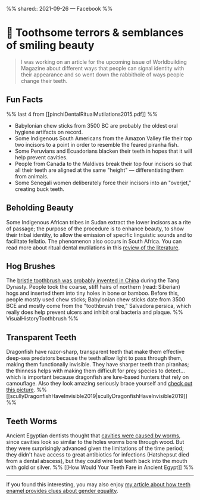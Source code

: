 %%
shared:: 2021-09-26 — Facebook
%%

# 📗 Toothsome terrors & semblances of smiling beauty

> I was working on an article for the upcoming issue of Worldbuilding Magazine about different ways that people can signal identity with their appearance and so went down the rabbithole of ways people change their teeth. 

## Fun Facts
 
 %% last 4 from [[pinchiDentalRitualMutilations2015.pdf]] %%
 
- Babylonian chew sticks from 3500 BC are probably the oldest oral hygiene artifacts on record.
- Some Indigenous South Americans from the Amazon Valley file their top two incisors to a point in order to resemble the feared piranha fish. 
- Some Peruvians and Ecuadorians blacken their teeth in hopes that it will help prevent cavities. 
- People from Canada to the Maldives break their top four incisors so that all their teeth are aligned at the same "height" — differentiating them from animals. 
- Some Senegali women deliberately force their incisors into an "overjet," creating buck teeth. 

## Beholding Beauty

Some Indigenous African tribes in Sudan extract the lower incisors as a rite of passage; the purpose of the procedure is to enhance beauty, to show their tribal identity, to allow the emission of specific linguistic sounds and to facilitate fellatio. The phenomenon also occurs in South Africa. You can read more about ritual dental mutilations in this [review of the literature](https://www.ncbi.nlm.nih.gov/pmc/articles/PMC4945341/). 

## Hog Brushes

The [bristle toothbrush was probably invented in China](https://museumofeverydaylife.org/exhibitions-collections/previous-exhibitions/toothbrush-from-twig-to-bristle-in-all-its-expedient-beauty/a-visual-history-of-the-toothbrush) during the Tang Dynasty. People took the coarse, stiff hairs of northern (read: Siberian) hogs and inserted them into tiny holes in bone or bamboo. Before this, people mostly used chew sticks; Babylonian chew sticks date from 3500 BCE and mostly come from the "toothbrush tree," Salvadora persica, which really does help prevent ulcers and inhibit oral bacteria and plaque.  %% VisualHistoryToothbrush %%

## Transparent Teeth

Dragonfish have razor-sharp, transparent teeth that make them effective deep-sea predators because the teeth allow light to pass through them, making them functionally invisible. They have sharper teeth than piranhas; the thinness helps with making them difficult for prey species to detect... which is important because dragonfish are lure-based hunters that rely on camouflage. Also they look amazing seriously brace yourself and [check out this picture](https://www.newscientist.com/article/2205559-dragonfish-have-invisible-teeth-to-help-them-sneak-up-on-their-prey/). %% [[scullyDragonfishHaveInvisible2019|scullyDragonfishHaveInvisible2019]] %%

## Teeth Worms

Ancient Egyptian dentists thought that [cavities were caused by worms](https://www.mkdmd.com/how-would-your-teeth-fare-in-ancient-egypt/), since cavities look so similar to the holes worms bore through wood. But they were surprisingly advanced given the limitations of the time period; they didn't have access to great antibiotics for infections (Hatshepsut died from a dental abscess), but they could wire lost teeth back into the mouth with gold or silver. %% [[How Would Your Teeth Fare in Ancient Egypt]] %%

- - -  

<div class=infobox>If you found this interesting, you may also enjoy <a href="https://eleanorkonik.com/women-militaristic-culture/">my article about how teeth enamel provides clues about gender equality</a>.</div>